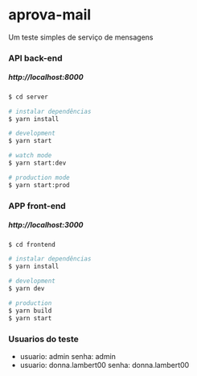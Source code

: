# aprova-mail

Um teste simples de serviço de mensagens

### API back-end
##### http://localhost:8000

```bash
$ cd server

# instalar dependências
$ yarn install

# development
$ yarn start

# watch mode
$ yarn start:dev

# production mode
$ yarn start:prod
```

### APP front-end
##### http://localhost:3000

```bash
$ cd frontend

# instalar dependências
$ yarn install

# development
$ yarn dev

# production
$ yarn build
$ yarn start
```

### Usuarios do teste

- usuario: admin senha: admin
- usuario: donna.lambert00 senha: donna.lambert00
